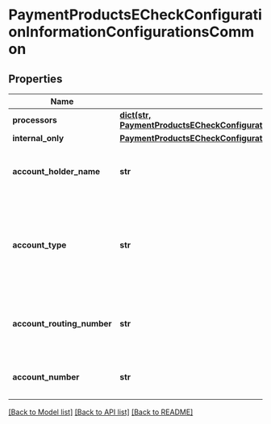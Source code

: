 # PaymentProductsECheckConfigurationInformationConfigurationsCommon

## Properties
Name | Type | Description | Notes
------------ | ------------- | ------------- | -------------
**processors** | [**dict(str, PaymentProductsECheckConfigurationInformationConfigurationsCommonProcessors)**](PaymentProductsECheckConfigurationInformationConfigurationsCommonProcessors.md) |  | [optional] 
**internal_only** | [**PaymentProductsECheckConfigurationInformationConfigurationsCommonInternalOnly**](PaymentProductsECheckConfigurationInformationConfigurationsCommonInternalOnly.md) |  | [optional] 
**account_holder_name** | **str** | Mandatory  Name on Merchant&#39;s Bank Account Only ASCII (Hex 20 to Hex 7E)  | 
**account_type** | **str** | Mandatory  Type of account for Merchant&#39;s Bank Account Possible values: - checking - savings - corporatechecking - corporatesavings  | 
**account_routing_number** | **str** | Mandatory  Routing number for Merchant&#39;s Bank Account US Account Routing Number  | 
**account_number** | **str** | Mandatory  Account number for Merchant&#39;s Bank Account  | 

[[Back to Model list]](../README.md#documentation-for-models) [[Back to API list]](../README.md#documentation-for-api-endpoints) [[Back to README]](../README.md)


